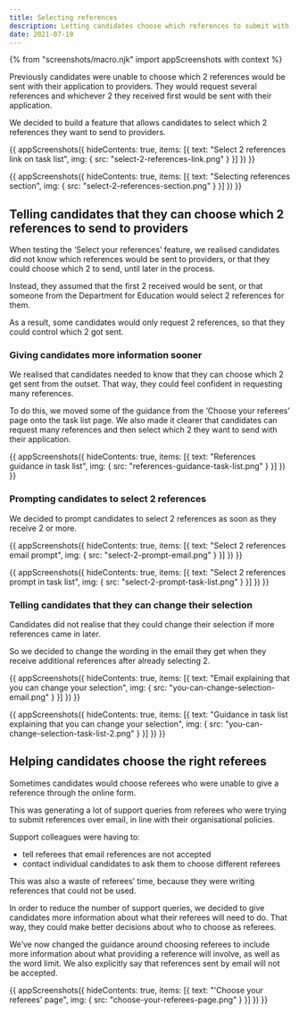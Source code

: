 ```yaml
---
title: Selecting references
description: Letting candidates choose which references to submit with their application
date: 2021-07-19
---
```


{% from "screenshots/macro.njk" import appScreenshots with context %}

Previously candidates were unable to choose which 2 references would be sent with their application to providers. They would request several references and whichever 2 they received first would be sent with their application.

We decided to build a feature that allows candidates to select which 2 references they want to send to providers.

{{ appScreenshots({
  hideContents: true,
  items: [{
    text: "Select 2 references link on task list",
    img: {
      src: "select-2-references-link.png"
    }
  }]
}) }}

{{ appScreenshots({
  hideContents: true,
  items: [{
    text: "Selecting references section",
    img: {
      src: "select-2-references-section.png"
    }
  }]
}) }}

## Telling candidates that they can choose which 2 references to send to providers

When testing the ‘Select your references’ feature, we realised candidates did not know which references would be sent to providers, or that they could choose which 2 to send, until later in the process.

Instead, they assumed that the first 2 received would be sent, or that someone from the Department for Education would select 2 references for them.

As a result, some candidates would only request 2 references, so that they could control which 2 got sent.

### Giving candidates more information sooner

We realised that candidates needed to know that they can choose which 2 get sent from the outset. That way, they could feel confident in requesting many references.

To do this, we moved some of the guidance from the ‘Choose your referees’ page onto the task list page. We also made it clearer that candidates can request many references and then select which 2 they want to send with their application.

{{ appScreenshots({
  hideContents: true,
  items: [{
    text: "References guidance in task list",
    img: {
      src: "references-guidance-task-list.png"
    }
  }]
}) }}

### Prompting candidates to select 2 references

We decided to prompt candidates to select 2 references as soon as they receive 2 or more.

{{ appScreenshots({
  hideContents: true,
  items: [{
    text: "Select 2 references email prompt",
    img: {
      src: "select-2-prompt-email.png"
    }
  }]
}) }}

{{ appScreenshots({
  hideContents: true,
  items: [{
    text: "Select 2 references prompt in task list",
    img: {
      src: "select-2-prompt-task-list.png"
    }
  }]
}) }}

### Telling candidates that they can change their selection

Candidates did not realise that they could change their selection if more references came in later.

So we decided to change the wording in the email they get when they receive additional references after already selecting 2.

{{ appScreenshots({
  hideContents: true,
  items: [{
    text: "Email explaining that you can change your selection",
    img: {
      src: "you-can-change-selection-email.png"
    }
  }]
}) }}

{{ appScreenshots({
  hideContents: true,
  items: [{
    text: "Guidance in task list explaining that you can change your selection",
    img: {
      src: "you-can-change-selection-task-list-2.png"
    }
  }]
}) }}

## Helping candidates choose the right referees

Sometimes candidates would choose referees who were unable to give a reference through the online form.

This was generating a lot of support queries from referees who were trying to submit references over email, in line with their organisational policies.

Support colleagues were having to:

* tell referees that email references are not accepted
* contact individual candidates to ask them to choose different referees

This was also a waste of referees’ time, because they were writing references that could not be used.

In order to reduce the number of support queries, we decided to give candidates more information about what their referees will need to do. That way, they could make better decisions about who to choose as referees.

We’ve now changed the guidance around choosing referees to include more information about what providing a reference will involve, as well as the word limit. We also explicitly say that references sent by email will not be accepted.

{{ appScreenshots({
  hideContents: true,
  items: [{
    text: "'Choose your referees' page",
    img: {
      src: "choose-your-referees-page.png"
    }
  }]
}) }}
